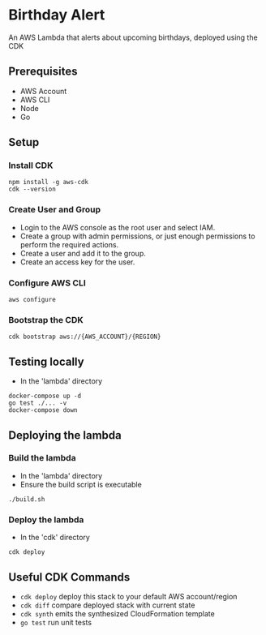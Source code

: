 # Birthday Alert

An AWS Lambda that alerts about upcoming birthdays, deployed using the CDK

## Prerequisites

- AWS Account
- AWS CLI
- Node
- Go

## Setup

### Install CDK
```
npm install -g aws-cdk
cdk --version
```

### Create User and Group

- Login to the AWS console as the root user and select IAM.
- Create a group with admin permissions, or just enough permissions to perform the required actions.
- Create a user and add it to the group.
- Create an access key for the user.

### Configure AWS CLI
```
aws configure
```

### Bootstrap the CDK
```
cdk bootstrap aws://{AWS_ACCOUNT}/{REGION}
```

## Testing locally
- In the 'lambda' directory
```
docker-compose up -d
go test ./... -v
docker-compose down
```

## Deploying the lambda

### Build the lambda
- In the 'lambda' directory
- Ensure the build script is executable

```
./build.sh
```

### Deploy the lambda
- In the 'cdk' directory
```
cdk deploy
```

## Useful CDK Commands
* `cdk deploy`      deploy this stack to your default AWS account/region
* `cdk diff`        compare deployed stack with current state
* `cdk synth`       emits the synthesized CloudFormation template
* `go test`         run unit tests